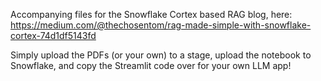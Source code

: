 Accompanying files for the Snowflake Cortex based RAG blog, here:
https://medium.com/@thechosentom/rag-made-simple-with-snowflake-cortex-74d1df5143fd

Simply upload the PDFs (or your own) to a stage, upload the notebook to Snowflake, and copy the Streamlit code over for your own LLM app!
